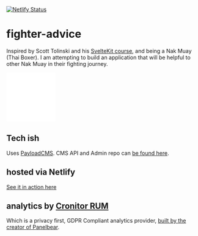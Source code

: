 [![Netlify Status](https://api.netlify.com/api/v1/badges/e6697a39-5674-4bbe-93c9-e92e482c2316/deploy-status)](https://app.netlify.com/sites/barbajoe-fighter-advice/deploys)

# fighter-advice

Inspired by Scott Tolinski and his [SvelteKit course](https://levelup.video/tutorials/sveltekit/), and being a Nak Muay (Thai Boxer). I am attempting to build an application that will be helpful to other Nak Muay in their fighting journey.

![cartoon mongkong](./static/favicon-white.png)

## Tech ish

Uses [PayloadCMS](https://payloadcms.com). CMS API and Admin repo can [be found here](https://github.com/Barbacoa08/fighter-advice-cms).

## hosted via Netlify

[See it in action here](https://fighter-advice.barbajoe.tech/)

## analytics by [Cronitor RUM](https://cronitor.io/real-user-monitoring)

Which is a privacy first, GDPR Compliant analytics provider, [built by the creator of Panelbear](https://panelbear.com/blog/cronitor-rum-out-of-beta/).
